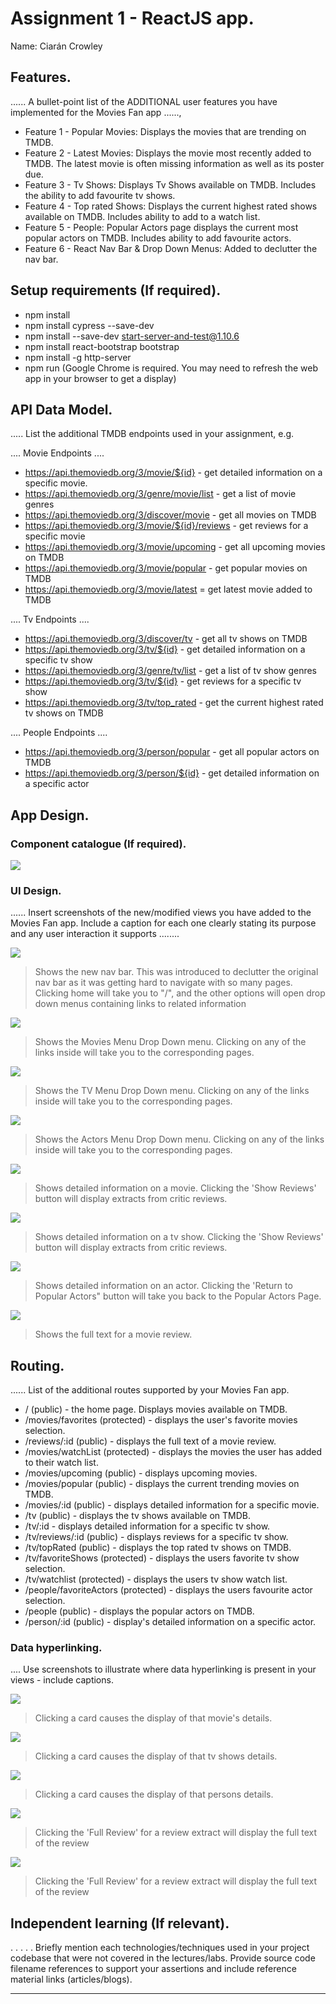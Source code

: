 # Assignment 1 - ReactJS app.

Name: Ciarán Crowley

## Features.

...... A bullet-point list of the ADDITIONAL user features you have implemented for the  Movies Fan app ......,
 
 + Feature 1 - Popular Movies:  Displays the movies that are trending on TMDB.
 + Feature 2 - Latest Movies:  Displays the movie most recently added to TMDB.  The latest movie is often missing information as well as its poster due.
 + Feature 3 - Tv Shows:  Displays Tv Shows available on TMDB.  Includes the ability to add favourite tv shows.
 + Feature 4 - Top rated Shows:  Displays the current highest rated shows available on TMDB.  Includes ability to add to a watch list.
 + Feature 5 - People:  Popular Actors page displays the current most popular actors on TMDB.  Includes ability to add favourite actors.
 + Feature 6 - React Nav Bar & Drop Down Menus: Added to declutter the nav bar.

## Setup requirements (If required).

+ npm install
+ npm install cypress --save-dev
+ npm install --save-dev start-server-and-test@1.10.6
+ npm install react-bootstrap bootstrap
+ npm install -g http-server
+ npm run (Google Chrome is required.  You may need to refresh the web app in your browser to get a display)

## API Data Model.

..... List the additional TMDB endpoints used in your assignment, e.g.

....  Movie Endpoints  ....
+ https://api.themoviedb.org/3/movie/${id} - get detailed information on a specific movie. 
+ https://api.themoviedb.org/3/genre/movie/list - get a list of movie genres
+ https://api.themoviedb.org/3/discover/movie - get all movies on TMDB
+ https://api.themoviedb.org/3/movie/${id}/reviews - get reviews for a specific movie
+ https://api.themoviedb.org/3/movie/upcoming - get all upcoming movies on TMDB
+ https://api.themoviedb.org/3/movie/popular - get popular movies on TMDB
+ https://api.themoviedb.org/3/movie/latest = get latest movie added to TMDB

....  Tv Endpoints  ....
+ https://api.themoviedb.org/3/discover/tv - get all tv shows on TMDB
+ https://api.themoviedb.org/3/tv/${id} - get detailed information on a specific tv show
+ https://api.themoviedb.org/3/genre/tv/list - get a list of tv show genres
+ https://api.themoviedb.org/3/tv/${id} - get reviews for a specific tv show
+ https://api.themoviedb.org/3/tv/top_rated - get the current highest rated tv shows on TMDB

....  People Endpoints  ....
+ https://api.themoviedb.org/3/person/popular - get all popular actors on TMDB
+ https://api.themoviedb.org/3/person/${id} - get detailed information on a specific actor

## App Design.

### Component catalogue (If required).

![][stories]

### UI Design.

...... Insert screenshots of the new/modified views you have added to the Movies Fan app. Include a caption for each one clearly stating its purpose and any user interaction it supports ........

![](/public/newNavBar.png)
>Shows the new nav bar.  This was introduced to declutter the original nav bar as it was getting hard to navigate with so many pages.  Clicking home will take you to "/", and the other options will open drop down menus containing links to related information

![](/public/moviesMenu.png)
>Shows the Movies Menu Drop Down menu.  Clicking on any of the links inside will take you to the corresponding pages.

![](/public/tvMenu.png)
>Shows the TV Menu Drop Down menu.  Clicking on any of the links inside will take you to the corresponding pages.

![](/public/actorsMenu.png)
>Shows the Actors Menu Drop Down menu.  Clicking on any of the links inside will take you to the corresponding pages.

![][movieDetail]
>Shows detailed information on a movie.  Clicking the 'Show Reviews' button will display extracts from critic reviews.

![](/public/tvDetail.png)
>Shows detailed information on a tv show.  Clicking the 'Show Reviews' button will display extracts from critic reviews.

![](/public/personDetail.png)
>Shows detailed information on an actor.  Clicking the 'Return to Popular Actors" button will take you back to the Popular Actors Page.

![][review]
>Shows the full text for a movie review. 

## Routing.

...... List of the additional routes supported by your Movies Fan app.

+ / (public) - the home page.  Displays movies available on TMDB.
+ /movies/favorites (protected) - displays the user's favorite movies selection.
+ /reviews/:id (public) - displays the full text of a movie review.
+ /movies/watchList (protected) - displays the movies the user has added to their watch list.
+ /movies/upcoming (public) - displays upcoming movies.
+ /movies/popular (public) - displays the current trending movies on TMDB. 
+ /movies/:id (public) - displays detailed information for a specific movie.
+ /tv (public) - displays the tv shows available on TMDB.
+ /tv/:id - displays detailed information for a specific tv show.
+ /tv/reviews/:id (public) - displays reviews for a specific tv show.
+ /tv/topRated (public) - displays the top rated tv shows on TMDB.
+ /tv/favoriteShows (protected) - displays the users favorite tv show selection.
+ /tv/watchlist (protected) - displays the users tv show watch list.
+ /people/favoriteActors (protected) - displays the users favourite actor selection.
+ /people (public) - displays the popular actors on TMDB.
+ /person/:id (public) - display's detailed information on a specific actor.

### Data hyperlinking.

.... Use screenshots to illustrate where data hyperlinking is present in your views - include captions.

![](/public/cardlink.png)
> Clicking a card causes the display of that movie's details.

![](/public/tvCardlink.png)
>Clicking a card causes the display of that tv shows details.

![](public/personCardlink.png)
>Clicking a card causes the display of that persons details.

![](/public/tvReviewlink.png)
>Clicking the 'Full Review' for a review extract will display the full text of the review

![](/public/reviewlink.png)
>Clicking the 'Full Review' for a review extract will display the full text of the review

## Independent learning (If relevant).

. . . . . Briefly mention each technologies/techniques used in your project codebase that were not covered in the lectures/labs. Provide source code filename references to support your assertions and include reference material links (articles/blogs).

---------------------------------

[model]: ./data.jpg
[movieDetail]: ./public/movieDetail.png
[review]: ./public/review.png
[reviewLink]: ./public/reviewLink.png
[cardLink]: ./public/cardLink.png
[stories]: ./public/storybook.png
[dropdowns]: ./public/tvMenu.png
[person]: ./public/personCardlink.png
[tv]: ./public/tvCardlink.png